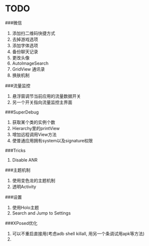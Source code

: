 TODO
====
###微信
1. 添加扫二维码快捷方式
2. 去掉游戏选项
3. 添加字体选项
4. 备份聊天记录
5. 更改头像
6. AutoImageSearch
7. GridView 通讯录
8. 换肤机制

###流量监控
1. 悬浮窗调节当前应用的流量数据开关
2. 另一个开关指向流量监控主界面

###SuperDebug
1. 获取某个类的实例个数
2. Hierarchy里的printView
3. 增加远程调用View方法
4. 使普通应用拥有system以及signature权限

###Tricks
1. Disable ANR

###主题机制
1. 使用变色龙的主题机制
2. 透明Activity

###设置
1. 使用Holo主题
2. Search and Jump to Settings

###XPosed优化
1. 可以不重启直接用(考虑adb shell killall, 用另一个条调试用apk等方法)
2. 

